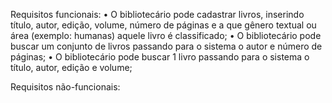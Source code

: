 Requisitos funcionais:
•	O bibliotecário pode cadastrar livros, inserindo título, autor, edição, volume, número de páginas e a que gênero textual ou área (exemplo: humanas) aquele livro é classificado;
•	O bibliotecário pode buscar um conjunto de livros passando para o sistema o autor e número de páginas;
•	O bibliotecário pode buscar 1 livro passando para o sistema o título, autor, edição e volume;

Requisitos não-funcionais:
